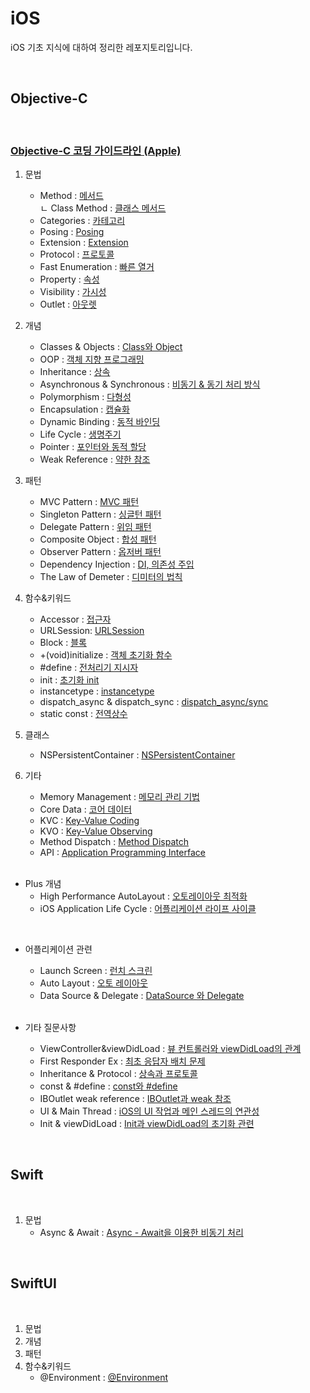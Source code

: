 # iOS

iOS 기초 지식에 대하여 정리한 레포지토리입니다.

<br>

## Objective-C

<br>

### [Objective-C 코딩 가이드라인 (Apple)](https://github.com/LURKS02/iOS-Practice/blob/main/Objective-C/Docs/StyleGuide/General.md)

1. 문법
    - Method : [메서드](https://github.com/LURKS02/iOS-Practice/blob/main/Objective-C/Docs/Method.md)<br>
               <t> ㄴ Class Method : [클래스 메서드](https://github.com/LURKS02/iOS-Practice/blob/main/Objective-C/Docs/Class%20Method.md)
    - Categories : [카테고리](https://github.com/LURKS02/iOS-Practice/blob/main/Objective-C/Docs/Categories.md)
    - Posing : [Posing](https://github.com/LURKS02/iOS-Practice/blob/main/Objective-C/Docs/Posing.md)
    - Extension : [Extension](https://github.com/LURKS02/iOS-Practice/blob/main/Objective-C/Docs/Extension.md)
    - Protocol : [프로토콜](https://github.com/LURKS02/iOS-Practice/blob/main/Objective-C/Docs/Protocol.md)
    - Fast Enumeration : [빠른 열거](https://github.com/LURKS02/iOS-Practice/blob/main/Objective-C/Docs/FastEnumeration.md)
    - Property : [속성](https://github.com/LURKS02/iOS-Practice/blob/main/Objective-C/Docs/Property.md)
    - Visibility : [가시성](https://github.com/LURKS02/iOS-Practice/blob/main/Objective-C/Docs/Visibility.md)
    - Outlet : [아웃렛](https://github.com/LURKS02/iOS-Practice/blob/main/Objective-C/Docs/Outlet.md)
2. 개념
    - Classes & Objects : [Class와 Object](https://github.com/LURKS02/iOS-Practice/blob/main/Objective-C/Docs/Classes&Objects.md)
    - OOP : [객체 지향 프로그래밍](https://github.com/LURKS02/Objective-C-Practice/blob/main/Docs/OOP.md)
    - Inheritance : [상속](https://github.com/LURKS02/iOS-Practice/blob/main/Objective-C/Docs/Inheritance.md)
    - Asynchronous & Synchronous : [비동기 & 동기 처리 방식](https://github.com/LURKS02/iOS-Practice/blob/main/Objective-C/Docs/Async%2BSync.md)
    - Polymorphism : [다형성](https://github.com/LURKS02/iOS-Practice/blob/main/Objective-C/Docs/Polymorphism.md)
    - Encapsulation : [캡슐화](https://github.com/LURKS02/iOS-Practice/blob/main/Objective-C/Docs/Encapsulation.md)
    - Dynamic Binding : [동적 바인딩](https://github.com/LURKS02/iOS-Practice/blob/main/Objective-C/Docs/DynamicBinding.md)
    - Life Cycle : [생명주기](https://github.com/LURKS02/objectiveCPractice/tree/main/Docs)
    - Pointer : [포인터와 동적 할당](https://github.com/LURKS02/iOS-Practice/blob/main/Objective-C/Docs/Pointer.md)
    - Weak Reference : [약한 참조](https://github.com/LURKS02/iOS-Practice/blob/main/Objective-C/Docs/WeakReference.md)
3. 패턴
    - MVC Pattern : [MVC 패턴](https://github.com/LURKS02/iOS-Practice/blob/main/Objective-C/Docs/MVC.md)
    - Singleton Pattern : [싱글턴 패턴](https://github.com/LURKS02/iOS-Practice/blob/main/Objective-C/Docs/Singleton.md)
    - Delegate Pattern : [위임 패턴](https://github.com/LURKS02/iOS-Practice/blob/main/Objective-C/Docs/Delegate.md)
    - Composite Object : [합성 패턴](https://github.com/LURKS02/iOS-Practice/blob/main/Objective-C/Docs/CompositeObject.md)
    - Observer Pattern : [옵저버 패턴](https://github.com/LURKS02/iOS-Practice/blob/main/Objective-C/Docs/Observer.md)
    - Dependency Injection : [DI, 의존성 주입](https://github.com/LURKS02/iOS-Practice/blob/main/Objective-C/Docs/DI.md)
    - The Law of Demeter : [디미터의 법칙](https://github.com/LURKS02/iOS-Practice/blob/main/Objective-C/Docs/TheLawOfDemeter.md)
4. 함수&키워드
    - Accessor : [접근자](https://github.com/LURKS02/iOS-Practice/blob/main/Objective-C/Docs/Accessor.md)
    - URLSession: [URLSession](https://github.com/LURKS02/iOS-Practice/blob/main/Objective-C/Docs/URLSession.md)
    - Block : [블록](https://github.com/LURKS02/iOS-Practice/blob/main/Objective-C/Docs/Block.md)
    - +(void)initialize : [객체 초기화 함수](https://github.com/LURKS02/Objective-C-Practice/blob/main/Docs/Objective-C/+(void)initialize.md)
    - #define : [전처리기 지시자](https://github.com/LURKS02/iOS-Practice/blob/main/Objective-C/Docs/define.md)
    - init : [초기화 init](https://github.com/LURKS02/iOS-Practice/blob/main/Objective-C/Docs/init.md)
    - instancetype : [instancetype](https://github.com/LURKS02/iOS-Practice/blob/main/Objective-C/Docs/instancetype.md)
    - dispatch_async & dispatch_sync : [dispatch_async/sync](https://github.com/LURKS02/iOS-Practice/blob/main/Objective-C/Docs/dispatch_async%2Bsync.md)
    - static const : [전역상수](https://github.com/LURKS02/iOS-Practice/blob/main/Objective-C/Docs/static%20const.md)
5. 클래스
    - NSPersistentContainer : [NSPersistentContainer](https://github.com/LURKS02/iOS-Practice/blob/main/Objective-C/Docs/NSPersistentContainer.md)
6. 기타
    - Memory Management : [메모리 관리 기법](https://github.com/LURKS02/iOS-Practice/blob/main/Objective-C/Docs/MemoryManagement.md)
    - Core Data : [코어 데이터](https://github.com/LURKS02/iOS-Practice/blob/main/Objective-C/Docs/CoreData.md)
    - KVC : [Key-Value Coding](https://github.com/LURKS02/Objective-C-Practice/blob/main/Docs/KVC.md)
    - KVO : [Key-Value Observing](https://github.com/LURKS02/Objective-C-Practice/blob/main/Docs/KVO.md)
    - Method Dispatch : [Method Dispatch](https://github.com/LURKS02/Objective-C-Practice/blob/main/Docs/MethodDispatch.md)
    - API : [Application Programming Interface](https://github.com/LURKS02/Objective-C-Practice/blob/main/Docs/API.md)
    
    <br>

* Plus 개념
    - High Performance AutoLayout : [오토레이아웃 최적화](https://github.com/LURKS02/iOS-Practice/blob/main/Objective-C/Docs/HighPerformanceAutoLayout.md)
    - iOS Application Life Cycle : [어플리케이션 라이프 사이클](https://github.com/LURKS02/iOS-Practice/blob/main/Objective-C/Docs/AppLifeCycle.md)

<br>
    
* 어플리케이션 관련
    - Launch Screen : [런치 스크린](https://github.com/LURKS02/iOS-Practice/blob/main/Objective-C/Docs/LaunchScreen.md)
    - Auto Layout : [오토 레이아웃](https://github.com/LURKS02/iOS-Practice/blob/main/Objective-C/Docs/AutoLayout.md)
    - Data Source & Delegate : [DataSource 와 Delegate](https://github.com/LURKS02/iOS-Practice/blob/main/Objective-C/Docs/DataSource%26Delegate.md)

    <br>
    
* 기타 질문사항
    - ViewController&viewDidLoad : [뷰 컨트롤러와 viewDidLoad의 관계](https://github.com/LURKS02/iOS-Practice/blob/main/Objective-C/Docs/ViewController%26viewDidLoad.md)
    - First Responder Ex : [최초 응답자 배치 문제](https://github.com/LURKS02/iOS-Practice/blob/main/Objective-C/Docs/FirstResponderEx.md)
    - Inheritance & Protocol : [상속과 프로토콜](https://github.com/LURKS02/iOS-Practice/blob/main/Objective-C/Docs/Inheritance%2BProtocol.md)
    - const & #define : [const와 #define](https://github.com/LURKS02/iOS-Practice/blob/main/Objective-C/Docs/const%2B%23define.md)
    - IBOutlet weak reference : [IBOutlet과 weak 참조](https://github.com/LURKS02/iOS-Practice/blob/main/Objective-C/Docs/IBOutlet%2Bweakref.md)
    - UI & Main Thread : [iOS의 UI 작업과 메인 스레드의 연관성](https://github.com/LURKS02/iOS-Practice/blob/main/Objective-C/Docs/UI%2BThread.md)
    - Init & viewDidLoad : [Init과 viewDidLoad의 초기화 관련](https://github.com/LURKS02/Objective-C-Practice/blob/main/Docs/Init%2BviewDidLoad.md)
 
<br>

## Swift

<br>

1. 문법
    - Async & Await : [Async - Await을 이용한 비동기 처리](https://github.com/LURKS02/iOS-Practice/blob/main/Objective-C/Docs/Async%20&%20Await.md)
  

<br>

## SwiftUI

<br>

1. 문법
2. 개념
3. 패턴
4. 함수&키워드
    - @Environment : [@Environment](https://github.com/LURKS02/Objective-C-Practice/blob/main/Docs/SwiftUI/%40Environment.md)
